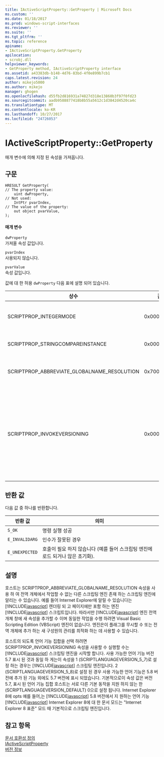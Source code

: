 ```yaml
---
title: IActiveScriptProperty::GetProperty | Microsoft Docs
ms.custom: ''
ms.date: 01/18/2017
ms.prod: windows-script-interfaces
ms.reviewer: ''
ms.suite: ''
ms.tgt_pltfrm: ''
ms.topic: reference
apiname:
- IActiveScriptProperty.GetProperty
apilocation:
- scrobj.dll
helpviewer_keywords:
- GetProperty method, IActiveScriptProperty interface
ms.assetid: a43383db-b148-4d76-83bd-4f0e899b7cb1
caps.latest.revision: 24
author: mikejo5000
ms.author: mikejo
manager: ghogen
ms.openlocfilehash: d55fb2d816931a74827d318e13860b3f97f0fd23
ms.sourcegitcommit: aadb9588877418b8b55a5612c1d3842d4520ca4c
ms.translationtype: MT
ms.contentlocale: ko-KR
ms.lasthandoff: 10/27/2017
ms.locfileid: "24726053"
---
```

# <a name="iactivescriptpropertygetproperty"></a>IActiveScriptProperty::GetProperty
매개 변수에 의해 지정 된 속성을 가져옵니다.  
  
## <a name="syntax"></a>구문  
  
```  
HRESULT GetProperty(  
// The property value:  
    uint dwProperty,    
// Not used:  
    IntPtr pvarIndex,    
// The value of the property:   
    out object pvarValue,    
);  
```  
  
#### <a name="parameters"></a>매개 변수  
 `dwProperty`  
 가져올 속성 값입니다.  
  
 `pvarIndex`  
 사용되지 않습니다.  
  
 `pvarValue`  
 속성 값입니다.  
  
 값에 대 한 허용 `dwProperty` 다음 표에 설명 되어 있습니다.  
  
|상수|값|의미|  
|--------------|-----------|-------------|  
|SCRIPTPROP_INTEGERMODE|0x00003000|스크립팅 엔진에 부동 지점 모드 대신 정수 모드로 나누기를 강제로 수행 합니다.|  
|SCRIPTPROP_STRINGCOMPAREINSTANCE|0x00003001|교체 스크립팅 엔진의 문자열 비교 함수가 있습니다.|  
|SCRIPTPROP_ABBREVIATE_GLOBALNAME_RESOLUTION|0x70000002|전역 개체에서 작업할 수 없는 다른 스크립팅 엔진 존재 하는 스크립팅 엔진을 알립니다.|  
|SCRIPTPROP_INVOKEVERSIONING|0x00004000|강제로 [!INCLUDE[javascript](../../javascript/includes/javascript-md.md)] 스크립팅 엔진의 언어 지원 해야 하는 기능 집합을 선택 합니다. 지 원하는 언어 기능의 기본 집합이 [!INCLUDE[javascript](../../javascript/includes/javascript-md.md)] 스크립팅 엔진은 버전 5.7 표시 된 언어 기능 집합에 해당 하는 [!INCLUDE[javascript](../../javascript/includes/javascript-md.md)] 스크립팅 엔진입니다.|  
  
## <a name="return-value"></a>반환 값  
 다음 값 중 하나를 반환합니다.  
  
|반환 값|의미|  
|------------------|-------------|  
|`S_OK`|명령 실행 성공|  
|`E_INVALIDARG`|인수가 잘못된 경우|  
|`E_UNEXPECTED`|호출이 필요 하지 않습니다 (예를 들어 스크립팅 엔진에 로드 되거나 않은 초기화).|  
  
## <a name="remarks"></a>설명  
 호스트는 SCRIPTPROP_ABBREVIATE_GLOBALNAME_RESOLUTION 속성을 사용 하 여 전역 개체에서 작업할 수 없는 다른 스크립팅 엔진 존재 하는 스크립팅 엔진에 알리는 수 있습니다. 예를 들어 Internet Explorer에 알릴 수 있습니다는 [!INCLUDE[javascript](../../javascript/includes/javascript-md.md)] 렌더링 되 고 페이지에만 포함 하는 엔진 [!INCLUDE[javascript](../../javascript/includes/javascript-md.md)] 스크립트입니다. 따라서만 [!INCLUDE[javascript](../../javascript/includes/javascript-md.md)] 엔진 전역 개체 창에 새 속성을 추가할 수 이며 동일한 작업을 수행 하려면 Visual Basic Scripting Edition (VBScript) 엔진이 없습니다. 엔진은이 플래그를 무시할 수 또는 전역 개체에 추가 하는 새 구성원의 관리를 최적화 하는 데 사용할 수 있습니다.  
  
 호스트의 되도록 언어 기능 집합을 선택 하려면 SCRIPTPROP_INVOKEVERSIONING 속성을 사용할 수 실행할 수는 [!INCLUDE[javascript](../../javascript/includes/javascript-md.md)] 스크립팅 엔진을 시작할 합니다. 사용 가능한 언어 기능 버전 5.7 표시 된 것과 동일 하 게는이 속성을 1 (SCRIPTLANGUAGEVERSION_5_7)로 설정 하는 경우는 [!INCLUDE[javascript](../../javascript/includes/javascript-md.md)] 스크립팅 엔진입니다. 2 (SCRIPTLANGUAGEVERSION_5_8)로 설정 된 경우 사용 가능한 언어 기능은 5.8 버전에 추가 된 기능 외에도 5.7 버전에 표시 되었습니다. 기본적으로이 속성 값은 버전 5.7, 표시 된 언어 기능 집합 호스트는 서로 다른 기본 동작을 지원 하지 않는 한 (SCRIPTLANGUAGEVERSION_DEFAULT) 0으로 설정 됩니다. Internet Explorer 8에 opts 예를 들어,는 [!INCLUDE[javascript](../../javascript/includes/javascript-md.md)] 5.8 버전에서 지 원하는 언어 기능 [!INCLUDE[javascript](../../javascript/includes/javascript-md.md)] Internet Explorer 8에 대 한 문서 모드는 "Internet Explorer 8 표준" 모드 때 기본적으로 스크립팅 엔진입니다.  
  
## <a name="see-also"></a>참고 항목  
 [문서 호환성 정의](http://msdn.microsoft.com/library/cc288325)   
 [IActiveScriptProperty](../../winscript/reference/iactivescriptproperty.md)   
 [버전 정보](../../javascript/reference/javascript-version-information.md)